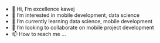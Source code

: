 - 👋 Hi, I’m excellence kawej
- 👀 I’m interested in mobile development, data science
- 🌱 I’m currently learning data science, mobile development
- 💞️ I’m looking to collaborate on mobile project development
- 📫 How to reach me ...

<!---
ethanpyth/ethanpyth is a ✨ special ✨ repository because its `README.md` (this file) appears on your GitHub profile.
You can click the Preview link to take a look at your changes.
--->
